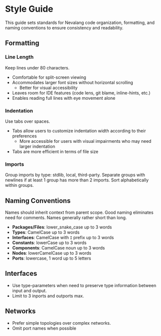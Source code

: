 # Style Guide

This guide sets standards for Nevalang code organization, formatting, and naming conventions to ensure consistency and readability.

## Formatting

### Line Length

Keep lines under 80 characters.

- Comfortable for split-screen viewing
- Accommodates larger font sizes without horizontal scrolling
  - Better for visual accessibility
- Leaves room for IDE features (code lens, git blame, inline-hints, etc.)
- Enables reading full lines with eye movement alone

### Indentation

Use tabs over spaces.

- Tabs allow users to customize indentation width according to their preferences
  - More accessible for users with visual impairments who may need larger indentation
- Tabs are more efficient in terms of file size

### Imports

Group imports by type: stdlib, local, third-party. Separate groups with newlines if at least 1 group has more than 2 imports. Sort alphabetically within groups.

## Naming Conventions

Names should inherit context from parent scope. Good naming eliminates need for comments. Names generally rather short than long.

- **Packages/Files**: lower_snake_case up to 3 words
- **Types**: CamelCase up to 3 words
- **Interfaces**: CamelCase with `I` prefix up to 3 words
- **Constants**: lowerCase up to 3 words
- **Components**: CamelCase noun up to 3 words
- **Nodes**: lowerCamelCase up to 3 words
- **Ports**: lowercase, 1 word up to 5 letters

## Interfaces

- Use type-parameters when need to preserve type information between input and output.
- Limit to 3 inports and outports max.

## Networks

- Prefer simple topologies over complex networks.
- Omit port names when possible

